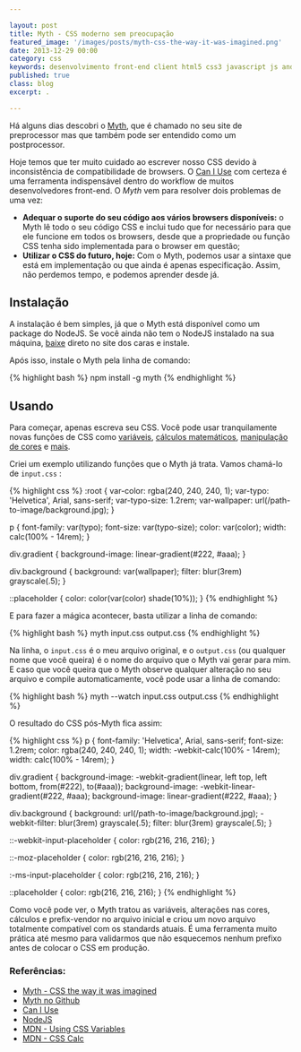 ```yaml
---

layout: post
title: Myth - CSS moderno sem preocupação
featured_image: '/images/posts/myth-css-the-way-it-was-imagined.png'
date: 2013-12-29 00:00
category: css
keywords: desenvolvimento front-end client html5 css3 javascript js andre loureiro andrel anlo anlo_ rwd design responsivo nodejs node myth variavel variaveis calc mobile
published: true
class: blog
excerpt: .

---
```


Há alguns dias descobri o [Myth](http://www.myth.io), que é chamado no seu site de preprocessor mas que também pode ser entendido como um postprocessor.

<!--readmore-->

Hoje temos que ter muito cuidado ao escrever nosso CSS devido à inconsistência de compatibilidade de browsers. O [Can I Use](http://caniuse.com) com certeza é uma ferramenta indispensável dentro do workflow de muitos desenvolvedores front-end. O *Myth* vem para resolver dois problemas de uma vez:

<!--readmore-->

* __Adequar o suporte do seu código aos vários browsers disponíveis:__ o Myth lê todo o seu código CSS e inclui tudo que for necessário para que ele funcione em todos os browsers, desde que a propriedade ou função CSS tenha sido implementada para o browser em questão;
* __Utilizar o CSS do futuro, hoje:__ Com o Myth, podemos usar a sintaxe que está em implementação ou que ainda é apenas especificação. Assim, não perdemos tempo, e podemos aprender desde já.


## Instalação

A instalação é bem simples, já que o Myth está disponível como um package do NodeJS. Se você ainda não tem o NodeJS instalado na sua máquina, [baixe](http://nodejs.org/) direto no site dos caras e instale.

Após isso, instale o Myth pela linha de comando:

{% highlight bash %}
npm install -g myth
{% endhighlight %}


## Usando

Para começar, apenas escreva seu CSS. Você pode usar tranquilamente novas funções de CSS como [variáveis](https://developer.mozilla.org/en-US/docs/Web/CSS/Using_CSS_variables), [cálculos matemáticos](https://developer.mozilla.org/en-US/docs/Web/CSS/calc), [manipulação de cores](https://github.com/segmentio/myth#color-manipulation) e [mais](https://github.com/segmentio/myth/wiki).

Criei um exemplo utilizando funções que o Myth já trata. Vamos chamá-lo de `input.css` :

{% highlight css %}
:root {
    var-color: rgba(240, 240, 240, 1);
    var-typo: 'Helvetica', Arial, sans-serif;
    var-typo-size: 1.2rem;
    var-wallpaper: url(/path-to-image/background.jpg);
}

p {
    font-family: var(typo);
    font-size: var(typo-size);
    color: var(color);
    width: calc(100% - 14rem);
}

div.gradient {
    background-image: linear-gradient(#222, #aaa);
}

div.background {
    background: var(wallpaper);
    filter: blur(3rem) grayscale(.5);
}

::placeholder {
    color: color(var(color) shade(10%));
}
{% endhighlight %}

E para fazer a mágica acontecer, basta utilizar a linha de comando:

{% highlight bash %}
myth input.css output.css
{% endhighlight %}

Na linha, o `input.css` é o meu arquivo original, e o `output.css` (ou qualquer nome que você queira) é o nome do arquivo que o Myth vai gerar para mim. E caso que você queira que o Myth observe qualquer alteração no seu arquivo e compile automaticamente, você pode usar a linha de comando:

{% highlight bash %}
myth --watch input.css output.css
{% endhighlight %}

O resultado do CSS pós-Myth fica assim:

{% highlight css %}
p {
  font-family: 'Helvetica', Arial, sans-serif;
  font-size: 1.2rem;
  color: rgba(240, 240, 240, 1);
  width: -webkit-calc(100% - 14rem);
  width: calc(100% - 14rem);
}

div.gradient {
  background-image: -webkit-gradient(linear, left top, left bottom, from(#222), to(#aaa));
  background-image: -webkit-linear-gradient(#222, #aaa);
  background-image: linear-gradient(#222, #aaa);
}

div.background {
  background: url(/path-to-image/background.jpg);
  -webkit-filter: blur(3rem) grayscale(.5);
  filter: blur(3rem) grayscale(.5);
}

::-webkit-input-placeholder {
  color: rgb(216, 216, 216);
}

::-moz-placeholder {
  color: rgb(216, 216, 216);
}

:-ms-input-placeholder {
  color: rgb(216, 216, 216);
}

::placeholder {
  color: rgb(216, 216, 216);
}
{% endhighlight %}

Como você pode ver, o Myth tratou as variáveis, alterações nas cores, cálculos e prefix-vendor no arquivo inicial e criou um novo arquivo totalmente compatível com os standards atuais. É uma ferramenta muito prática até mesmo para validarmos que não esquecemos nenhum prefixo antes de colocar o CSS em produção.

### Referências:
* [Myth - CSS the way it was imagined](http://www.myth.io/)
* [Myth no Github](https://github.com/segmentio/myth)
* [Can I Use](http://caniuse.com)
* [NodeJS](http://nodejs.org/)
* [MDN - Using CSS Variables](https://developer.mozilla.org/en-US/docs/Web/CSS/Using_CSS_variables)
* [MDN - CSS Calc](https://developer.mozilla.org/en-US/docs/Web/CSS/calc)
